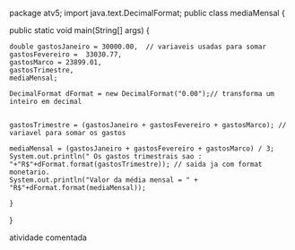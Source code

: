 package atv5;
import java.text.DecimalFormat; 
public class mediaMensal {
 
   public static void main(String[] args) {
        
    double gastosJaneiro = 30000.00,  // variaveis usadas para somar
    gastosFevereiro =  33030.77,
    gastosMarco = 23899.01,
    gastosTrimestre,
    mediaMensal;

    DecimalFormat dFormat = new DecimalFormat("0.00");// transforma um inteiro em decimal
    

    gastosTrimestre = (gastosJaneiro + gastosFevereiro + gastosMarco); // variavel para somar os gastos

    mediaMensal = (gastosJaneiro + gastosFevereiro + gastosMarco) / 3;
    System.out.println(" Os gastos trimestrais sao : "+"R$"+dFormat.format(gastosTrimestre)); // saida ja com format monetario.
    System.out.println("Valor da média mensal = " + "R$"+dFormat.format(mediaMensal));
        
    }
    
}

atividade comentada
